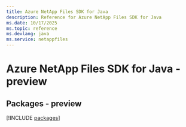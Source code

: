 ```yaml
---
title: Azure NetApp Files SDK for Java
description: Reference for Azure NetApp Files SDK for Java
ms.date: 10/17/2025
ms.topic: reference
ms.devlang: java
ms.service: netappfiles
---
```

# Azure NetApp Files SDK for Java - preview
## Packages - preview
[!INCLUDE [packages](netapp-files-index.md)]